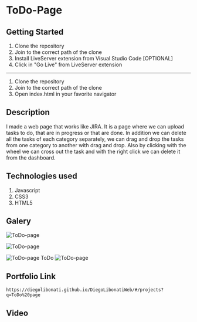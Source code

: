 # ToDo-Page

## Getting Started

1. Clone the repository
2. Join to the correct path of the clone
3. Install LiveServer extension from Visual Studio Code [OPTIONAL]
4. Click in "Go Live" from LiveServer extension

---

1. Clone the repository
2. Join to the correct path of the clone
3. Open index.html in your favorite navigator

## Description

I made a web page that works like JIRA. It is a page where we can upload tasks to do, that are in progress or that are done. In addition we can delete all the tasks of each category separately, we can drag and drop the tasks from one category to another with drag and drop. Also by clicking with the wheel we can cross out the task and with the right click we can delete it from the dashboard.

## Technologies used

1. Javascript
2. CSS3
3. HTML5

## Galery

![ToDo-page](https://raw.githubusercontent.com/DiegoLibonati/DiegoLibonatiWeb/main/data/projects/Javascript/Imagenes/ToDo-0.jpg)

![ToDo-page](https://raw.githubusercontent.com/DiegoLibonati/DiegoLibonatiWeb/main/data/projects/Javascript/Imagenes/ToDo-1.jpg)

![ToDo-page](https://raw.githubusercontent.com/DiegoLibonati/DiegoLibonatiWeb/main/data/projects/Javascript/Imagenes/ToDo-2.jpg)
ToDo
![ToDo-page](https://raw.githubusercontent.com/DiegoLibonati/DiegoLibonatiWeb/main/data/projects/Javascript/Imagenes/ToDo-3.jpg)

## Portfolio Link

`https://diegolibonati.github.io/DiegoLibonatiWeb/#/projects?q=ToDo%20page`

## Video

